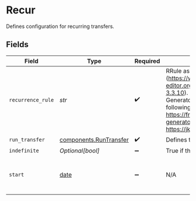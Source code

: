 # Recur

Defines configuration for recurring transfers.


## Fields

| Field                                                                                                                                                                                                                            | Type                                                                                                                                                                                                                             | Required                                                                                                                                                                                                                         | Description                                                                                                                                                                                                                      | Example                                                                                                                                                                                                                          |
| -------------------------------------------------------------------------------------------------------------------------------------------------------------------------------------------------------------------------------- | -------------------------------------------------------------------------------------------------------------------------------------------------------------------------------------------------------------------------------- | -------------------------------------------------------------------------------------------------------------------------------------------------------------------------------------------------------------------------------- | -------------------------------------------------------------------------------------------------------------------------------------------------------------------------------------------------------------------------------- | -------------------------------------------------------------------------------------------------------------------------------------------------------------------------------------------------------------------------------- |
| `recurrence_rule`                                                                                                                                                                                                                | *str*                                                                                                                                                                                                                            | :heavy_check_mark:                                                                                                                                                                                                               |   RRule as defined by RFC 5545 (https://www.rfc-editor.org/rfc/rfc5545#section-3.3.10). <br/>  Generators available online at the following sites - https://freetools.textmagic.com/rrule-generator, https://jkbrzt.github.io/rrule/ |                                                                                                                                                                                                                                  |
| `run_transfer`                                                                                                                                                                                                                   | [components.RunTransfer](../../models/components/runtransfer.md)                                                                                                                                                                 | :heavy_check_mark:                                                                                                                                                                                                               | Defines the attributes of a transfer.                                                                                                                                                                                            |                                                                                                                                                                                                                                  |
| `indefinite`                                                                                                                                                                                                                     | *Optional[bool]*                                                                                                                                                                                                                 | :heavy_minus_sign:                                                                                                                                                                                                               | True if the RRule set runs indefinitely.                                                                                                                                                                                         |                                                                                                                                                                                                                                  |
| `start`                                                                                                                                                                                                                          | [date](https://docs.python.org/3/library/datetime.html#date-objects)                                                                                                                                                             | :heavy_minus_sign:                                                                                                                                                                                                               | N/A                                                                                                                                                                                                                              | 2009-11-10 23:00:00 +0000 UTC                                                                                                                                                                                                    |